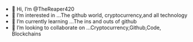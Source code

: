 - 👋 Hi, I’m @TheReaper420
- 👀 I’m interested in ...The github world, cryptocurrency,and all technology 
- 🌱 I’m currently learning ...The ins and outs of github
- 💞️ I’m looking to collaborate on ...Cryptocurrency,Github,Code,
Blockchains


<!---
TheReaper420/TheReaper420 is a ✨ special ✨ repository because its `README.md` (this file) appears on your GitHub profile.
You can click the Preview link to take a look at your changes.
--->
